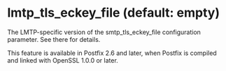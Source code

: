 # lmtp_tls_eckey_file (default: empty)
 The LMTP-specific version of the smtp\_tls\_eckey\_file configuration
parameter. See there for details. 


 This feature is available in Postfix 2.6 and later, when Postfix is
compiled and linked with OpenSSL 1.0.0 or later. 


